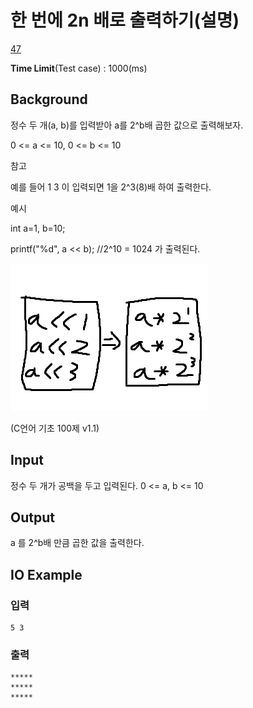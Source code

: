 # 한 번에 2n 배로 출력하기(설명)

[47](http://www.koistudy.net/?mid=prob_page&NO=47)

**Time Limit**(Test case) : 1000(ms)



## Background

정수 두 개(a, b)를 입력받아 a를 2^b배 곱한 값으로 출력해보자.

0 <= a <= 10, 0 <= b <= 10

참고

예를 들어 1 3 이 입력되면 1을 2^3(8)배 하여 출력한다.

예시

int a=1, b=10;

printf("%d", a << b); //2^10 = 1024 가 출력된다.

![img](img.png)

(C언어 기초 100제 v1.1)



## Input

정수 두 개가 공백을 두고 입력된다.
0 <= a, b <= 10



## Output

a 를 2^b배 만큼 곱한 값을 출력한다.



## IO Example

### 입력

```
5 3
```

### 출력

```
*****
*****
*****
```
